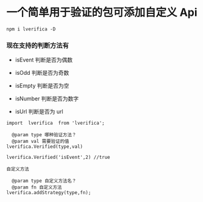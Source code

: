 # 一个简单用于验证的包可添加自定义 Api

`npm i lverifica -D`

### 现在支持的判断方法有

- isEvent 判断是否为偶数

- isOdd 判断是否为奇数

- isEmpty 判断是否为空

- isNumber 判断是否为数字

- isUrl 判断是否为 url

```
import  lverifica  from 'lverifica';

  @param type 哪种验证方法？
  @param val 需要验证的值
lverifica.Verified(type,val)

lverifica.Verified('isEvent',2) //true

自定义方法

  @param type 自定义方法名？
  @param fn 自定义方法
lverifica.addStrategy(type,fn);
```
